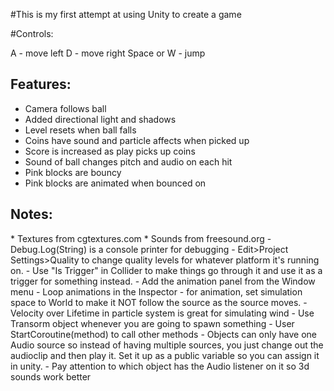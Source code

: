#This is my first attempt at using Unity to create a game

#Controls:

A           - move left
D           - move right
Space or W  - jump


<h2>Features:</h2>
<ul>
<li>Camera follows ball</li>
<li>Added directional light and shadows</li>
<li>Level resets when ball falls</li>
<li>Coins have sound and particle affects when picked up</li>
<li>Score is increased as play picks up coins</li>
<li>Sound of ball changes pitch and audio on each hit</li>
<li>Pink blocks are bouncy</li>
<li>Pink blocks are animated when bounced on</li>
</ul>

<h2>Notes:</h2>
* Textures from cgtextures.com
* Sounds from freesound.org
- Debug.Log(String) is a console printer for debugging
- Edit>Project Settings>Quality to change quality levels for 
whatever platform it's running on.
- Use "Is Trigger" in Collider to make things go through it and
use it as a trigger for something instead.
- Add the animation panel from the Window menu
- Loop animations in the Inspector
- for animation, set simulation space to World to make it NOT follow the source as the source moves.
- Velocity over Lifetime in particle system is great for simulating wind
- Use Transorm object whenever you are going to spawn something
- User StartCoroutine(method) to call other methods
- Objects can only have one Audio source so instead of having multiple sources, you just change out the audioclip and then play it. Set it up as a public variable so you can assign it in unity.
- Pay attention to which object has the Audio listener on it so 3d sounds work better
